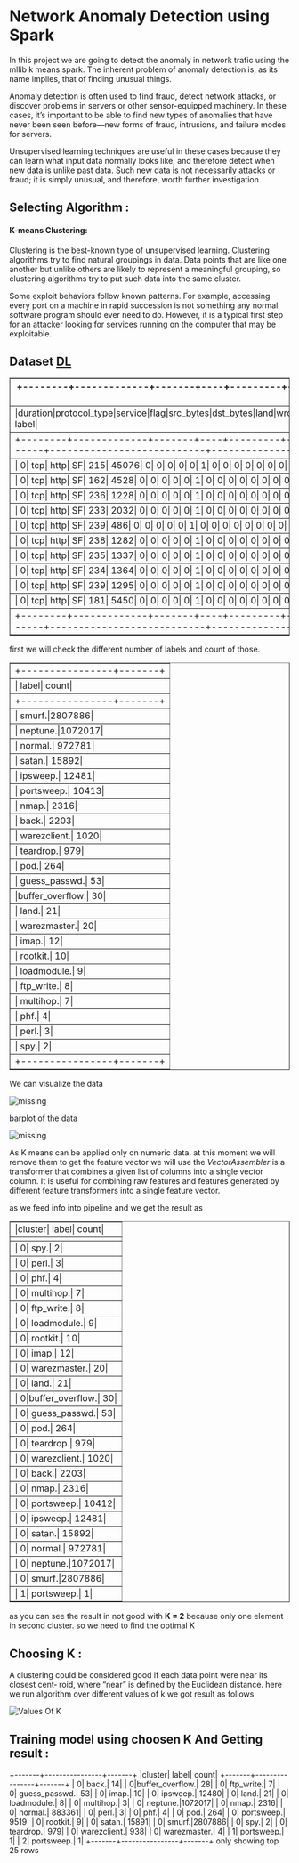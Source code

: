 # Network Anomaly Detection using Spark

In this project we are going to detect the anomaly in network trafic using the mllib k means spark.
The inherent problem of anomaly detection is, as its name implies, that of finding unusual things.

Anomaly detection is often used to find fraud, detect network attacks, or discover problems in servers or other sensor-equipped machinery. In these cases, it’s important to be able to find new types of anomalies that have never been seen before—new forms of fraud, intrusions, and failure modes for servers.

Unsupervised learning techniques are useful in these cases because they can learn what input data normally looks like, and therefore detect when new data is unlike past data. Such new data is not necessarily attacks or fraud; it is simply unusual, and therefore, worth further investigation.

## Selecting Algorithm :
#### K-means Clustering:
Clustering is the best-known type of unsupervised learning. Clustering algorithms try
to find natural groupings in data. Data points that are like one another but unlike
others are likely to represent a meaningful grouping, so clustering algorithms try to
put such data into the same cluster.

Some exploit behaviors follow known patterns. For example, accessing every port on a machine in rapid succession is not something any normal software program should ever need to do. However, it is a typical first step for an attacker looking for services running on the computer that may be exploitable.

## Dataset [DL](http://kdd.ics.uci.edu/databases/kddcup99/kddcup99.html)

<table border="1">
<tr><th>+--------+-------------+-------+----+---------+---------+----+--------------+------+---+-----------------+---------+---------------+----------+------------+--------+------------------+----------+----------------+-----------------+-------------+--------------+-----+---------+-----------+---------------+-----------+---------------+-------------+-------------+------------------+--------------+------------------+----------------------+----------------------+---------------------------+---------------------------+--------------------+------------------------+--------------------+------------------------+-------+</th></tr>
<tr><td>|duration|protocol_type|service|flag|src_bytes|dst_bytes|land|wrong_fragment|urgent|hot|num_failed_logins|logged_in|num_compromised|root_shell|su_attempted|num_root|num_file_creations|num_shells|num_access_files|num_outbound_cmds|is_host_login|is_guest_login|count|srv_count|serror_rate|srv_serror_rate|rerror_rate|srv_rerror_rate|same_srv_rate|diff_srv_rate|srv_diff_host_rate|dst_host_count|dst_host_srv_count|dst_host_same_srv_rate|dst_host_diff_srv_rate|dst_host_same_src_port_rate|dst_host_srv_diff_host_rate|dst_host_serror_rate|dst_host_srv_serror_rate|dst_host_rerror_rate|dst_host_srv_rerror_rate|  label|</td></tr>
<tr><td>+--------+-------------+-------+----+---------+---------+----+--------------+------+---+-----------------+---------+---------------+----------+------------+--------+------------------+----------+----------------+-----------------+-------------+--------------+-----+---------+-----------+---------------+-----------+---------------+-------------+-------------+------------------+--------------+------------------+----------------------+----------------------+---------------------------+---------------------------+--------------------+------------------------+--------------------+------------------------+-------+</td></tr>
<tr><td>|       0|          tcp|   http|  SF|      215|    45076|   0|             0|     0|  0|                0|        1|              0|         0|           0|       0|                 0|         0|               0|                0|            0|             0|    1|        1|        0.0|            0.0|        0.0|            0.0|          1.0|          0.0|               0.0|             0|                 0|                   0.0|                   0.0|                        0.0|                        0.0|                 0.0|                     0.0|                 0.0|                     0.0|normal.|</td></tr>
<tr><td>|       0|          tcp|   http|  SF|      162|     4528|   0|             0|     0|  0|                0|        1|              0|         0|           0|       0|                 0|         0|               0|                0|            0|             0|    2|        2|        0.0|            0.0|        0.0|            0.0|          1.0|          0.0|               0.0|             1|                 1|                   1.0|                   0.0|                        1.0|                        0.0|                 0.0|                     0.0|                 0.0|                     0.0|normal.|</td></tr>
<tr><td>|       0|          tcp|   http|  SF|      236|     1228|   0|             0|     0|  0|                0|        1|              0|         0|           0|       0|                 0|         0|               0|                0|            0|             0|    1|        1|        0.0|            0.0|        0.0|            0.0|          1.0|          0.0|               0.0|             2|                 2|                   1.0|                   0.0|                        0.5|                        0.0|                 0.0|                     0.0|                 0.0|                     0.0|normal.|</td></tr>
<tr><td>|       0|          tcp|   http|  SF|      233|     2032|   0|             0|     0|  0|                0|        1|              0|         0|           0|       0|                 0|         0|               0|                0|            0|             0|    2|        2|        0.0|            0.0|        0.0|            0.0|          1.0|          0.0|               0.0|             3|                 3|                   1.0|                   0.0|                       0.33|                        0.0|                 0.0|                     0.0|                 0.0|                     0.0|normal.|</td></tr>
<tr><td>|       0|          tcp|   http|  SF|      239|      486|   0|             0|     0|  0|                0|        1|              0|         0|           0|       0|                 0|         0|               0|                0|            0|             0|    3|        3|        0.0|            0.0|        0.0|            0.0|          1.0|          0.0|               0.0|             4|                 4|                   1.0|                   0.0|                       0.25|                        0.0|                 0.0|                     0.0|                 0.0|                     0.0|normal.|</td></tr>
<tr><td>|       0|          tcp|   http|  SF|      238|     1282|   0|             0|     0|  0|                0|        1|              0|         0|           0|       0|                 0|         0|               0|                0|            0|             0|    4|        4|        0.0|            0.0|        0.0|            0.0|          1.0|          0.0|               0.0|             5|                 5|                   1.0|                   0.0|                        0.2|                        0.0|                 0.0|                     0.0|                 0.0|                     0.0|normal.|</td></tr>
<tr><td>|       0|          tcp|   http|  SF|      235|     1337|   0|             0|     0|  0|                0|        1|              0|         0|           0|       0|                 0|         0|               0|                0|            0|             0|    5|        5|        0.0|            0.0|        0.0|            0.0|          1.0|          0.0|               0.0|             6|                 6|                   1.0|                   0.0|                       0.17|                        0.0|                 0.0|                     0.0|                 0.0|                     0.0|normal.|</td></tr>
<tr><td>|       0|          tcp|   http|  SF|      234|     1364|   0|             0|     0|  0|                0|        1|              0|         0|           0|       0|                 0|         0|               0|                0|            0|             0|    6|        6|        0.0|            0.0|        0.0|            0.0|          1.0|          0.0|               0.0|             7|                 7|                   1.0|                   0.0|                       0.14|                        0.0|                 0.0|                     0.0|                 0.0|                     0.0|normal.|</td></tr>
<tr><td>|       0|          tcp|   http|  SF|      239|     1295|   0|             0|     0|  0|                0|        1|              0|         0|           0|       0|                 0|         0|               0|                0|            0|             0|    7|        7|        0.0|            0.0|        0.0|            0.0|          1.0|          0.0|               0.0|             8|                 8|                   1.0|                   0.0|                       0.12|                        0.0|                 0.0|                     0.0|                 0.0|                     0.0|normal.|</td></tr>
<tr><td>|       0|          tcp|   http|  SF|      181|     5450|   0|             0|     0|  0|                0|        1|              0|         0|           0|       0|                 0|         0|               0|                0|            0|             0|    8|        8|        0.0|            0.0|        0.0|            0.0|          1.0|          0.0|               0.0|             9|                 9|                   1.0|                   0.0|                       0.11|                        0.0|                 0.0|                     0.0|                 0.0|                     0.0|normal.|</td></tr>
<tr><td>+--------+-------------+-------+----+---------+---------+----+--------------+------+---+-----------------+---------+---------------+----------+------------+--------+------------------+----------+----------------+-----------------+-------------+--------------+-----+---------+-----------+---------------+-----------+---------------+-------------+-------------+------------------+--------------+------------------+----------------------+----------------------+---------------------------+---------------------------+--------------------+------------------------+--------------------+------------------------+-------+</td></tr>
</table>

first we will check the different number of labels and count of those.

<table border="1">
<tr><td>+----------------+-------+</td></tr>
<tr><td>|           label|  count|</td></tr>
<tr><td>+----------------+-------+</td></tr>
<tr><td>|          smurf.|2807886|</td></tr>
<tr><td>|        neptune.|1072017|</td></tr>
<tr><td>|         normal.| 972781|</td></tr>
<tr><td>|          satan.|  15892|</td></tr>
<tr><td>|        ipsweep.|  12481|</td></tr>
<tr><td>|      portsweep.|  10413|</td></tr>
<tr><td>|           nmap.|   2316|</td></tr>
<tr><td>|           back.|   2203|</td></tr>
<tr><td>|    warezclient.|   1020|</td></tr>
<tr><td>|       teardrop.|    979|</td></tr>
<tr><td>|            pod.|    264|</td></tr>
<tr><td>|   guess_passwd.|     53|</td></tr>
<tr><td>|buffer_overflow.|     30|</td></tr>
<tr><td>|           land.|     21|</td></tr>
<tr><td>|    warezmaster.|     20|</td></tr>
<tr><td>|           imap.|     12|</td></tr>
<tr><td>|        rootkit.|     10|</td></tr>
<tr><td>|     loadmodule.|      9|</td></tr>
<tr><td>|      ftp_write.|      8|</td></tr>
<tr><td>|       multihop.|      7|</td></tr>
<tr><td>|            phf.|      4|</td></tr>
<tr><td>|           perl.|      3|</td></tr>
<tr><td>|            spy.|      2|</td></tr>
<tr><td>+----------------+-------+</td></tr>
</table>

We can visualize the data

![missing](data/img/plt1.png)

barplot of the data

![missing](data/img/plt3.png)

As K means can be applied only on numeric data. at this moment we will remove them
to get the feature vector we will use the *VectorAssembler* is a transformer that combines a given list of columns into a single vector column. It is useful for combining raw features and features generated by different feature transformers into a single feature vector.

as we feed info into pipeline and we get the result as


<table border="1">
<tr><td>|cluster|           label|  count|</td></tr>
<tr><td></td></tr>
<tr><td>|      0|            spy.|      2|</td></tr>
<tr><td>|      0|           perl.|      3|</td></tr>
<tr><td>|      0|            phf.|      4|</td></tr>
<tr><td>|      0|       multihop.|      7|</td></tr>
<tr><td>|      0|      ftp_write.|      8|</td></tr>
<tr><td>|      0|     loadmodule.|      9|</td></tr>
<tr><td>|      0|        rootkit.|     10|</td></tr>
<tr><td>|      0|           imap.|     12|</td></tr>
<tr><td>|      0|    warezmaster.|     20|</td></tr>
<tr><td>|      0|           land.|     21|</td></tr>
<tr><td>|      0|buffer_overflow.|     30|</td></tr>
<tr><td>|      0|   guess_passwd.|     53|</td></tr>
<tr><td>|      0|            pod.|    264|</td></tr>
<tr><td>|      0|       teardrop.|    979|</td></tr>
<tr><td>|      0|    warezclient.|   1020|</td></tr>
<tr><td>|      0|           back.|   2203|</td></tr>
<tr><td>|      0|           nmap.|   2316|</td></tr>
<tr><td>|      0|      portsweep.|  10412|</td></tr>
<tr><td>|      0|        ipsweep.|  12481|</td></tr>
<tr><td>|      0|          satan.|  15892|</td></tr>
<tr><td>|      0|         normal.| 972781|</td></tr>
<tr><td>|      0|        neptune.|1072017|</td></tr>
<tr><td>|      0|          smurf.|2807886|</td></tr>
<tr><td>|      1|      portsweep.|      1|</td></tr>
</table>

as you can see the result in not good with **K = 2** because only one element in second cluster.
so we need to find the optimal K

## Choosing K :
A clustering could be considered good if each data point were near its closest cent‐
roid, where “near” is defined by the Euclidean distance.
here we run algorithm over different values of k we got result as follows

![Values Of K](data/img/plt4.png)


## Training model using choosen K And Getting result :


+-------+----------------+-------+
|cluster|           label|  count|
+-------+----------------+-------+
|      0|           back.|     14|
|      0|buffer_overflow.|     28|
|      0|      ftp_write.|      7|
|      0|   guess_passwd.|     53|
|      0|           imap.|     10|
|      0|        ipsweep.|  12480|
|      0|           land.|     21|
|      0|     loadmodule.|      8|
|      0|       multihop.|      3|
|      0|        neptune.|1072017|
|      0|           nmap.|   2316|
|      0|         normal.| 883361|
|      0|           perl.|      3|
|      0|            phf.|      4|
|      0|            pod.|    264|
|      0|      portsweep.|   9519|
|      0|        rootkit.|      9|
|      0|          satan.|  15891|
|      0|          smurf.|2807886|
|      0|            spy.|      2|
|      0|       teardrop.|    979|
|      0|    warezclient.|    938|
|      0|    warezmaster.|      4|
|      1|      portsweep.|      1|
|      2|      portsweep.|      1|
+-------+----------------+-------+
only showing top 25 rows





